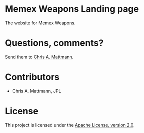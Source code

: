 Memex Weapons Landing page
======================
The website for Memex Weapons.

Questions, comments?
===================
Send them to [Chris A. Mattmann](mailto:chris.a.mattmann@jpl.nasa.gov).

Contributors
============
* Chris A. Mattmann, JPL

License
===

This project is licensed under the [Apache License, version 2.0](http://www.apache.org/licenses/LICENSE-2.0).

